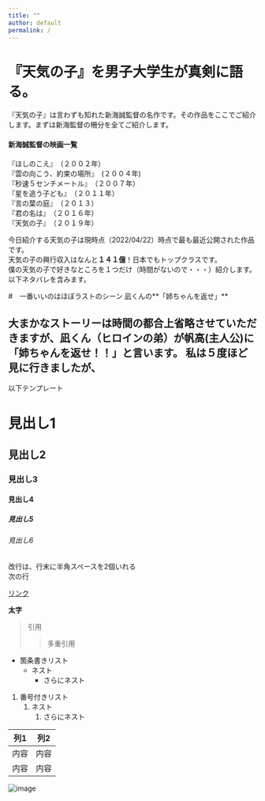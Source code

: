 ```yaml
---
title: ""
author: default
permalink: /
---
```


# 『天気の子』を男子大学生が真剣に語る。  
『天気の子』は言わずも知れた新海誠監督の名作です。その作品をここでご紹介します。まずは新海監督の柵分を全てご紹介します。
#### 新海誠監督の映画一覧  
『ほしのこえ』　（２００２年）  
『雲の向こう、約束の場所』　(２００４年)  
『秒速５センチメートル』　（２００７年）  
『星を追う子ども』　（２０１１年）  
『言の葉の庭』　（２０１３）  
『君の名は』　（２０１６年）  
『天気の子』　（２０１９年）  


今日紹介する天気の子は現時点（2022/04/22）時点で最も最近公開された作品です。  
天気の子の興行収入はなんと**１４１億**！日本でもトップクラスです。  
僕の天気の子で好きなところを１つだけ（時間がないので・・・）紹介します。以下ネタバレを含みます。


#　一番いいのはほぼラストのシーン 凪くんの**「姉ちゃんを返せ」**  

大まかなストーリーは時間の都合上省略させていただきますが、凪くん（ヒロインの弟）が帆高(主人公)に「姉ちゃんを返せ！！」と言います。
私は５度ほど見に行きましたが、
---

以下テンプレート

# 見出し1
## 見出し2
### 見出し3
#### 見出し4
##### 見出し5
###### 見出し6

改行は、行末に半角スペースを2個いれる  
次の行

[リンク](https://www.google.co.jp/)

**太字**

> 引用
>> 多重引用


- 箇条書きリスト
  - ネスト
    - さらにネスト


1. 番号付きリスト
   1. ネスト
      1. さらにネスト

  
| 列1  | 列2  |
|-----|-----|
| 内容  | 内容  |
| 内容  | 内容  |

![image](/220422_GitHubPages/assets/images/logo-150.png)
